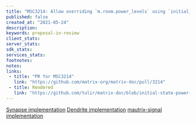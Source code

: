 ```yaml
---
title: "MSC3214: Allow overriding `m.room.power_levels` using `initial_state`"
published: false
created_at: "2021-05-24"
description:
keywords: proposal-in-review
client_stats:
server_stats:
sdk_stats:
services_stats:
footnotes:
notes:
links:
 - title: "PR for MSC3214"
   link: "https://github.com/matrix-org/matrix-doc/pull/3214"
 - title: Rendered
   link: "https://github.com/tulir/matrix-doc/blob/initial-state-power-levels/proposals/3214-initial-state-power-levels.md"
---
```


[Synapse implementation](https://github.com/matrix-org/synapse/blob/v1.34.0/synapse/handlers/room.py#L930-L936)
[Dendrite implementation](https://github.com/matrix-org/dendrite/commit/2f5e4f59916f9192721928ad2803edc7a6f5d9ac)
[mautrix-signal implementation](https://github.com/tulir/mautrix-signal/blob/v0.1.1/mautrix_signal/portal.py#L922-L925)
